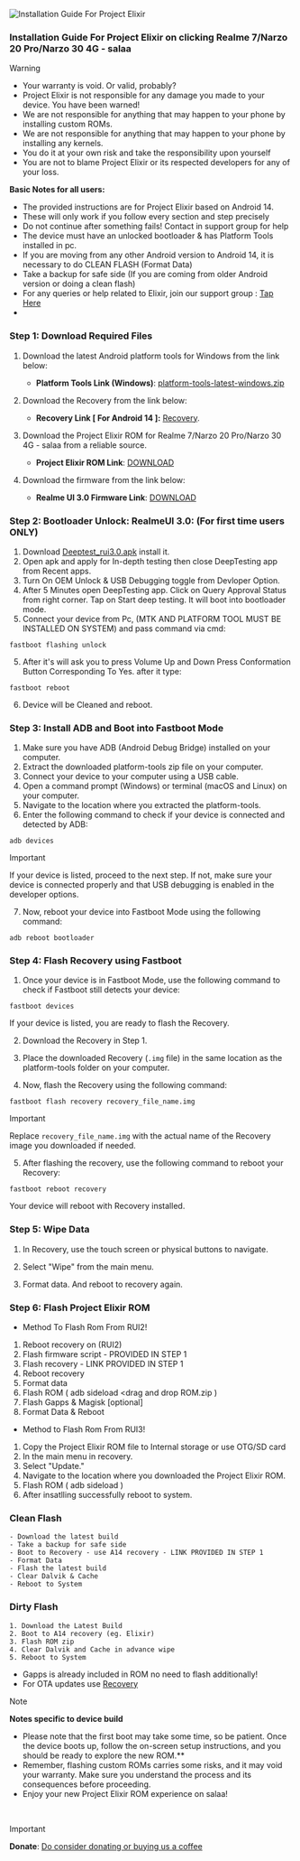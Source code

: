 ![Installation Guide For Project Elixir](https://i.imgur.com/42LxtAl.png)

### Installation Guide For Project Elixir on clicking Realme 7/Narzo 20 Pro/Narzo 30 4G - salaa
 
> [!Warning]
> * Your warranty is void. Or valid, probably?
> * Project Elixir is not responsible for any damage you made to your device. You have been warned!
> * We are not responsible for anything that may happen to your phone by installing custom ROMs.
> * We are not responsible for anything that may happen to your phone by installing any kernels.
> * You do it at your own risk and take the responsibility upon yourself
> * You are not to blame Project Elixir or its respected developers for any of your loss.
>
> **Basic Notes for all users:**  
> * The provided instructions are for Project Elixir based on Android 14.
> * These will only work if you follow every section and step precisely
> * Do not continue after something fails! Contact in support group for help
> * The device must have an unlocked bootloader & has Platform Tools installed in pc.
> * If you are moving from any other Android version to Android 14, it is necessary to do CLEAN FLASH (Format Data)
> * Take a backup for safe side (If you are coming from older Android version or doing a clean flash)
> * For any queries or help related to Elixir, join our support group : [Tap Here](https://telegram.me/Elixir_Discussion)
> * 

### Step 1: Download Required Files
1. Download the latest Android platform tools for Windows from the link below:
   - **Platform Tools Link (Windows)**: [platform-tools-latest-windows.zip](https://dl.google.com/android/repository/platform-tools-latest-windows.zip)

2. Download the Recovery from the link below:
   - **Recovery Link [ For Android 14 ]:** [Recovery](https://projectelixiros.com/download).
   
3. Download the Project Elixir ROM for Realme 7/Narzo 20 Pro/Narzo 30 4G - salaa from a reliable source.
   - **Project Elixir ROM Link**: [DOWNLOAD](https://projectelixiros.com/download)

4. Download the firmware from the link below:
   - **Realme UI 3.0 Firmware Link**: [DOWNLOAD](https://t.me/FilesArchieve/242)

### Step 2: Bootloader Unlock: RealmeUI 3.0: (For first time users ONLY)
1. Download [Deeptest_rui3.0.apk](https://t.me/realme_7_cloud/50) install it.
2. Open apk and apply for In-depth testing then close DeepTesting app from Recent apps.
3. Turn On OEM Unlock & USB Debugging toggle from Devloper Option.
3. After 5 Minutes open DeepTesting app. Click on Query Approval Status from right corner. Tap on Start deep testing. It will boot into bootloader mode.
4. Connect your device from Pc, (MTK AND PLATFORM TOOL MUST BE INSTALLED ON SYSTEM) and pass command via cmd:
```
fastboot flashing unlock
```

5. After it's will ask you to press Volume Up and Down Press Conformation Button Corresponding To Yes. after it type:
```
fastboot reboot
```

6. Device will be Cleaned and reboot.

### Step 3: Install ADB and Boot into Fastboot Mode
1. Make sure you have ADB (Android Debug Bridge) installed on your computer. 
2. Extract the downloaded platform-tools zip file on your computer.
3. Connect your device to your computer using a USB cable.
4. Open a command prompt (Windows) or terminal (macOS and Linux) on your computer.
5. Navigate to the location where you extracted the platform-tools.
6. Enter the following command to check if your device is connected and detected by ADB:
```
adb devices
```

> [!Important]
> If your device is listed, proceed to the next step. If not, make sure your device is connected properly and that USB debugging is enabled in the developer options.

7. Now, reboot your device into Fastboot Mode using the following command:
```
adb reboot bootloader
```

### Step 4: Flash Recovery using Fastboot
1. Once your device is in Fastboot Mode, use the following command to check if Fastboot still detects your device:
```
fastboot devices
```

If your device is listed, you are ready to flash the Recovery.

2. Download the Recovery in Step 1.

3. Place the downloaded Recovery (`.img` file) in the same location as the platform-tools folder on your computer.

4. Now, flash the Recovery using the following command:
```
fastboot flash recovery recovery_file_name.img
```

> [!Important]
> Replace `recovery_file_name.img` with the actual name of the Recovery image you downloaded if needed.

5. After flashing the recovery, use the following command to reboot your Recovery:
```
fastboot reboot recovery
```

Your device will reboot with Recovery installed.

### Step 5: Wipe Data
1. In Recovery, use the touch screen or physical buttons to navigate.

2. Select "Wipe" from the main menu.

3. Format data. And reboot to recovery again.

### Step 6: Flash Project Elixir ROM
- Method To Flash Rom From RUI2!
1. Reboot recovery on (RUI2)
2. Flash firmware script - PROVIDED IN STEP 1
3. Flash recovery - LINK PROVIDED IN STEP 1
4. Reboot recovery
5. Format data
6. Flash ROM ( adb sideload <drag and drop ROM.zip )
7. Flash Gapps & Magisk [optional]
8. Format Data & Reboot

- Method to Flash Rom From RUI3!
1. Copy the Project Elixir ROM file to Internal storage or use OTG/SD card
2. In the main menu in recovery.
3. Select "Update."
4. Navigate to the location where you downloaded the Project Elixir ROM.
5. Flash ROM ( adb sideload <drag and drop ROM.zip>)
6. After insatlling successfully reboot to system.

### Clean Flash
```
- Download the latest build
- Take a backup for safe side
- Boot to Recovery - use A14 recovery - LINK PROVIDED IN STEP 1
- Format Data
- Flash the latest build
- Clear Dalvik & Cache
- Reboot to System
```

### Dirty Flash
```
1. Download the Latest Build
2. Boot to A14 recovery (eg. Elixir)
3. Flash ROM zip
4. Clear Dalvik and Cache in advance wipe
5. Reboot to System
```
- Gapps is already included in ROM no need to flash additionally!
- For OTA updates use [Recovery](https://projectelixiros.com/download)

> [!Note] 
> **Notes specific to device build**
> - Please note that the first boot may take some time, so be patient. Once the device boots up, follow the on-screen setup instructions, and you should be ready to explore the new ROM.**
> - Remember, flashing custom ROMs carries some risks, and it may void your warranty. Make sure you understand the process and its consequences before proceeding.
> - Enjoy your new Project Elixir ROM experience on salaa!

<br>

> [!Important]
> **Donate**: [Do consider donating or buying us a coffee](https://projectelixiros.com/donate)
